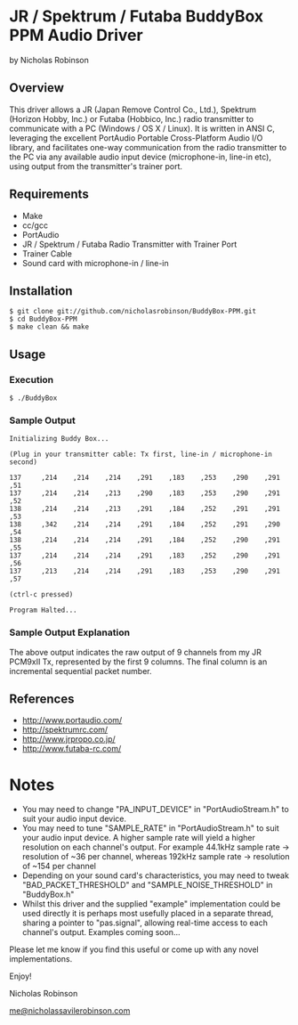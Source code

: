 # JR / Spektrum / Futaba BuddyBox PPM Audio Driver

by Nicholas Robinson

## Overview

This driver allows a JR (Japan Remove Control Co., Ltd.), Spektrum (Horizon Hobby, Inc.) or Futaba (Hobbico, Inc.) radio transmitter to communicate with a PC (Windows / OS X / Linux). It is written in ANSI C, leveraging the excellent PortAudio Portable Cross-Platform Audio I/O library, and facilitates one-way communication from the radio transmitter to the PC via any available audio input device (microphone-in, line-in etc), using output from the transmitter's trainer port.

## Requirements

* Make
* cc/gcc
* PortAudio
* JR / Spektrum / Futaba Radio Transmitter with Trainer Port
* Trainer Cable
* Sound card with microphone-in / line-in

## Installation

    $ git clone git://github.com/nicholasrobinson/BuddyBox-PPM.git
    $ cd BuddyBox-PPM
    $ make clean && make
    
## Usage

### Execution

    $ ./BuddyBox
    
### Sample Output

    Initializing Buddy Box...
    
    (Plug in your transmitter cable: Tx first, line-in / microphone-in second)
    
    137     ,214	,214	,214	,291	,183	,253	,290	,291	,51
    137     ,214	,214	,213	,290	,183	,253	,290	,291	,52
    138     ,214	,214	,213	,291	,184	,252	,291	,291	,53
    138     ,342	,214	,214	,291	,184	,252	,291	,290	,54
    138     ,214	,214	,214	,291	,184	,252	,290	,291	,55
    137     ,214	,214	,214	,291	,183	,252	,290	,291	,56
    137     ,213	,214	,214	,291	,183	,253	,290	,291	,57
    
    (ctrl-c pressed)
    
    Program Halted...
    
### Sample Output Explanation

The above output indicates the raw output of 9 channels from my JR PCM9xII Tx, represented by the first 9 columns. The final column is an incremental sequential packet number.

## References
    
* http://www.portaudio.com/
* http://spektrumrc.com/
* http://www.jrpropo.co.jp/
* http://www.futaba-rc.com/

# Notes

* You may need to change "PA_INPUT_DEVICE" in "PortAudioStream.h" to suit your audio input  device.
* You may need to tune "SAMPLE_RATE" in "PortAudioStream.h" to suit your audio input device. A higher sample rate will yield a higher resolution on each channel's output. For example 44.1kHz sample rate -> resolution of ~36 per channel, whereas 192kHz sample rate -> resolution of ~154 per channel
* Depending on your sound card's characteristics, you may need to tweak "BAD_PACKET_THRESHOLD" and "SAMPLE_NOISE_THRESHOLD" in "BuddyBox.h"
* Whilst this driver and the supplied "example" implementation could be used directly it is perhaps most usefully placed in a separate thread, sharing a pointer to "pas.signal", allowing real-time access to each channel's output. Examples coming soon...

Please let me know if you find this useful or come up with any novel implementations.

Enjoy!

Nicholas Robinson

me@nicholassavilerobinson.com
